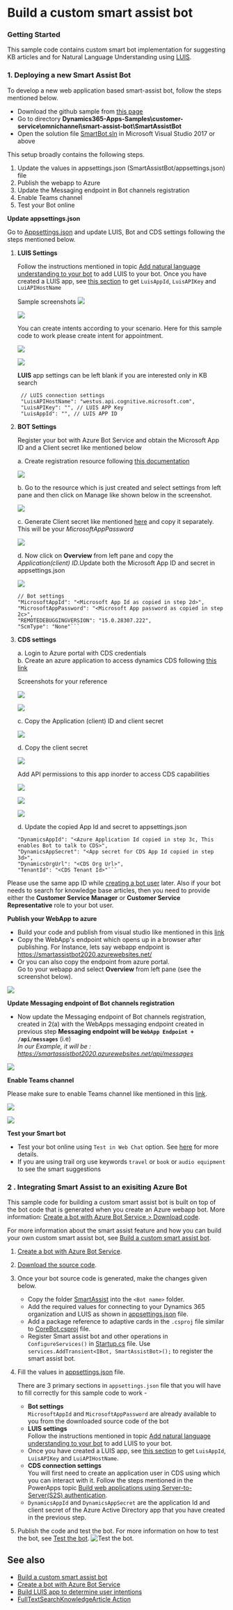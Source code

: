# Build a custom smart assist bot

### Getting Started
This sample code contains custom smart bot implementation for suggesting KB articles and for Natural Language Understanding using [LUIS](https://www.luis.ai/home).

### 1. Deploying a new Smart Assist Bot

To develop a new web application based smart-assist bot, follow the steps mentioned below.

- Download the github sample from [this page](https://github.com/microsoft/Dynamics365-Apps-Samples)
- Go to directory **Dynamics365-Apps-Samples\customer-service\omnichannel\smart-assist-bot\SmartAssistBot**
- Open the solution file [SmartBot.sln](https://github.com/microsoft/Dynamics365-Apps-Samples/blob/master/customer-service/omnichannel/smart-assist-bot/SmartAssistBot/CoreBot.sln) in Microsoft Visual Studio 2017 or above

This setup broadly contains the following steps.

1) Update the values in appsettings.json (SmartAssistBot/appsettings.json) file<br />
2) Publish the webapp to Azure<br />
3) Update the Messaging endpoint in Bot channels registration<br />
4) Enable Teams channel<br />
5) Test your Bot online<br />

**Update appsettings.json** <br />

Go to [Appsettings.json](https://github.com/microsoft/Dynamics365-Apps-Samples/blob/master/customer-service/omnichannel/smart-assist-bot/SmartAssistBot/appsettings.json) and update LUIS, Bot and CDS settings following the steps mentioned below.

1) **LUIS Settings**

    Follow the instructions mentioned in topic [Add natural language understanding to your bot](https://docs.microsoft.com/en-us/azure/bot-service/bot-builder-howto-v4-luis?view=azure-bot-service-4.0&tabs=csharp) to add LUIS to your bot. Once you have created a LUIS app, see [this section](https://docs.microsoft.com/en-us/azure/bot-service/bot-builder-howto-v4-luis?view=azure-bot-service-4.0&tabs=csharp#retrieve-application-information-from-the-luisai-portal) to get `LuisAppId`, `LuisAPIKey` and `LuiAPIHostName`


    Sample screenshots
    ![](screenshots/LUIS1.png)

    ![](screenshots/LUISAppID.png)

    You can create intents according to your scenario. Here for this sample code to work please create intent for appointment.

    ![](screenshots/intent1.png)

    ![](screenshots/intent2.png)

    **LUIS** app settings can be left blank if you are interested only in KB search
    
        // LUIS connection settings
        "LuisAPIHostName": "westus.api.cognitive.microsoft.com",
        "LuisAPIKey": "", // LUIS APP Key
        "LuisAppId": "", // LUIS APP ID

2) **BOT Settings**

    Register your bot with Azure Bot Service and obtain the Microsoft App ID and a Client secret like mentioned below<br />

    a. Create registration resource following [this documentation](https://docs.microsoft.com/en-us/azure/bot-service/bot-service-quickstart-registration?view=azure-bot-service-3.0#create-a-registration-resource)<br />

    ![](screenshots/Botsettings_bcr.png)

    b. Go to the resource which is just created and select settings from left pane and then click on Manage like shown below in the screenshot.<br />

    ![](screenshots/BotAppId.png)

    c. Generate Client secret like mentioned [here](https://docs.microsoft.com/en-us/azure/bot-service/bot-service-quickstart-registration?view=azure-bot-service-3.0#get-registration-password) and copy it separately. This will be your _MicrosoftAppPassword_<br />

    ![](screenshots/AppPassword.png)

    d. Now click on **Overview** from left pane and copy the _Application(client) ID_.Update both the Microsoft App ID and secret in appsettings.json

    ![](screenshots/BotAppId2.png)


    ```
    // Bot settings
    "MicrosoftAppId": "<Microsoft App Id as copied in step 2d>",
    "MicrosoftAppPassword": "<Microsoft App password as copied in step 2c>",
    "REMOTEDEBUGGINGVERSION": "15.0.28307.222",
    "ScmType": "None"```

3) **CDS settings**

    a. Login to Azure portal with CDS credentials<br />
    b. Create an azure application to access dynamics CDS following [this link](https://docs.microsoft.com/en-us/powerapps/developer/common-data-service/walkthrough-register-app-azure-active-directory#create-an-application-registration)<br />

    Screenshots for your reference

    ![](screenshots/CDSApp1.png)

    ![](screenshots/CDSApp2.png)

    c. Copy the Application (client) ID and client secret<br />

    ![](screenshots/CDSAppID.png)

    d. Copy the client secret<br />

    ![](screenshots/CDSSecret.png)

    Add API permissions to this app inorder to access CDS capabilities

    ![](screenshots/APIPermissions1.png)

    ![](screenshots/APIPermissions2.png)

    ![](screenshots/APIPermissions3.png)


    d. Update the copied App Id and secret to appsettings.json<br />

     ```//Dynamics connection settings
    "DynamicsAppId": "<Azure Application Id copied in step 3c, This enables Bot to talk to CDS>",
    "DynamicsAppSecret": "<App secret for CDS App Id copied in step 3d>",
    "DynamicsOrgUrl": "<CDS Org Url>",
    "TenantId": "<CDS Tenant Id>"```

  Please use the same app ID while [creating a bot user](https://docs.microsoft.com/en-us/dynamics365/omnichannel/administrator/smart-assist#step-2-create-a-bot-user) later. Also if your bot needs to search for knowledge base articles, then you need to provide either
  the **Customer Service Manager** or **Customer Service Representative** role to your bot user.

**Publish your WebApp to azure**<br />

- Build your code and publish from visual studio like mentioned in this [link](https://docs.microsoft.com/en-us/visualstudio/deployment/quickstart-deploy-to-azure?view=vs-2019)
- Copy the WebApp's endpoint which opens up in a browser after publishing. For Instance, lets say webapp endpoint is https://smartassistbot2020.azurewebsites.net/
- Or you can also copy the endpoint from azure portal.<br />
Go to your webapp and select **Overview** from left pane (see the screenshot below).

![](screenshots/WebappsEndpoint.png)


**Update Messaging endpoint of Bot channels registration**<br />

- Now update the Messaging endpoint of Bot channels registration, created in 2(a) with the WebApps messaging endpoint created in previous step
**Messaging endpoint will be ```WebApp Endpoint + /api/messages```**  (i.e)  
_In our Example, it will be : https://smartassistbot2020.azurewebsites.net/api/messages_

![](screenshots/endpointupdate.png)

**Enable Teams channel**

Please make sure to enable Teams channel like mentioned in this [link](https://docs.microsoft.com/en-us/azure/bot-service/channel-connect-teams?view=azure-bot-service-4.0).

![](screenshots/channel1.png)

![](screenshots/Teams2.png)

**Test your Smart bot**

- Test your bot online using ```Test in Web Chat``` option. See [here](https://docs.microsoft.com/en-us/azure/bot-service/abs-quickstart?view=azure-bot-service-4.0#test-the-bot) for more details. 
- If you are using trail org use keywords `travel`  or `book` or `audio equipment` to see the smart suggestions

### 2 . Integrating Smart Assist to an exisiting Azure Bot

This sample code for building a custom smart assist bot is built on top of the bot code that is generated when you create an Azure webapp bot. More information: [Create a bot with Azure Bot Service > Download code](https://docs.microsoft.com/en-us/azure/bot-service/abs-quickstart?view=azure-bot-service-4.0#download-code).

For more information about the smart assist feature and how you can build your own custom smart assist bot, see [Build a custom smart assist bot](https://docs.microsoft.com/en-us/dynamics365/omnichannel/developer/how-to/smart-assist-bot).

1. [Create a bot with Azure Bot Service](https://docs.microsoft.com/en-us/azure/bot-service/abs-quickstart?view=azure-bot-service-4.0).
2. [Download the source code](https://docs.microsoft.com/en-us/azure/bot-service/abs-quickstart?view=azure-bot-service-4.0#download-code).
3. Once your bot source code is generated, make the changes given below.
    * Copy the folder [SmartAssist](SmartAssistBot/SmartAssist) into the `<Bot name>` folder.
    * Add the required values for connecting to your Dynamics 365 organization and LUIS as shown in [appsettings.json](SmartAssistBot/appsettings.json) file.
    * Add a package reference to adaptive cards in the `.csproj` file similar to [CoreBot.csproj](SmartAssistBot/CoreBot.csproj) file.
    * Register Smart assist bot and other operations in `ConfigureServices()` in [Startup.cs](SmartAssistBot/Startup.cs) file. 
    Use `services.AddTransient<IBot, SmartAssistBot>();` to register the smart assist bot.
4.	Fill the values in [appsettings.json](SmartAssistBot/appsettings.json) file.

    There are 3 primary sections in `appsettings.json` file that you will have to fill correctly for this sample code to work - 
      - **Bot settings**<br />
        `MicrosoftAppId` and `MicrosoftAppPassword` are already available to you from the downloaded source code of the bot 
      - **LUIS settings**<br />
        Follow the instructions mentioned in topic [Add natural language understanding to your bot](https://docs.microsoft.com/en-us/azure/bot-service/bot-builder-howto-v4-luis?view=azure-bot-service-4.0&tabs=csharp) to add LUIS to your bot.
      - Once you have created a LUIS app, see [this section](https://docs.microsoft.com/en-us/azure/bot-service/bot-builder-howto-v4-luis?view=azure-bot-service-4.0&tabs=csharp#retrieve-application-information-from-the-luisai-portal) to get `LuisAppId`, `LuisAPIKey` and `LuiAPIHostName`.
      - **CDS connection settings**<br />
        You will first need to create an application user in CDS using which you can interact with it. Follow the steps mentioned in the PowerApps topic [Build web applications using Server-to-Server(S2S) authentication](https://docs.microsoft.com/en-us/powerapps/developer/common-data-service/build-web-applications-server-server-s2s-authentication).
<br /><!--For information on how to register your application on Azure Active Directory, see [Walkthrough: Register an app with Azure AD](https://docs.microsoft.com/en-us/powerapps/developer/common-data-service/walkthrough-register-app-azure-active-directory).-->
      * `DynamicsAppId` and `DynamicsAppSecret` are the application Id and client secret of the Azure Active Directory app that you have created in the previous step.

5.  Publish the code and test the bot. For more information on how to test the bot, see [Test the bot](https://docs.microsoft.com/en-us/azure/bot-service/abs-quickstart?view=azure-bot-service-4.0#test-the-bot).
![Test the bot](https://github.com/susikka/Dynamics365-Apps-Samples/blob/master/customer-service/omnichannel/smart-assist-bot/SmartAssistBot/test-bot-img.jpg).
## See also

- [Build a custom smart assist bot](https://docs.microsoft.com/en-us/dynamics365/omnichannel/developer/how-to/smart-assist-bot)
- [Create a bot with Azure Bot Service](https://docs.microsoft.com/en-us/azure/bot-service/abs-quickstart?view=azure-bot-service-4.0)
- [Build LUIS app to determine user intentions](https://docs.microsoft.com/en-us/azure/cognitive-services/luis/luis-quickstart-intents-only)
- [FullTextSearchKnowledgeArticle Action](https://docs.microsoft.com/en-us/dynamics365/customer-engagement/web-api/fulltextsearchknowledgearticle?view=dynamics-ce-odata-9)
